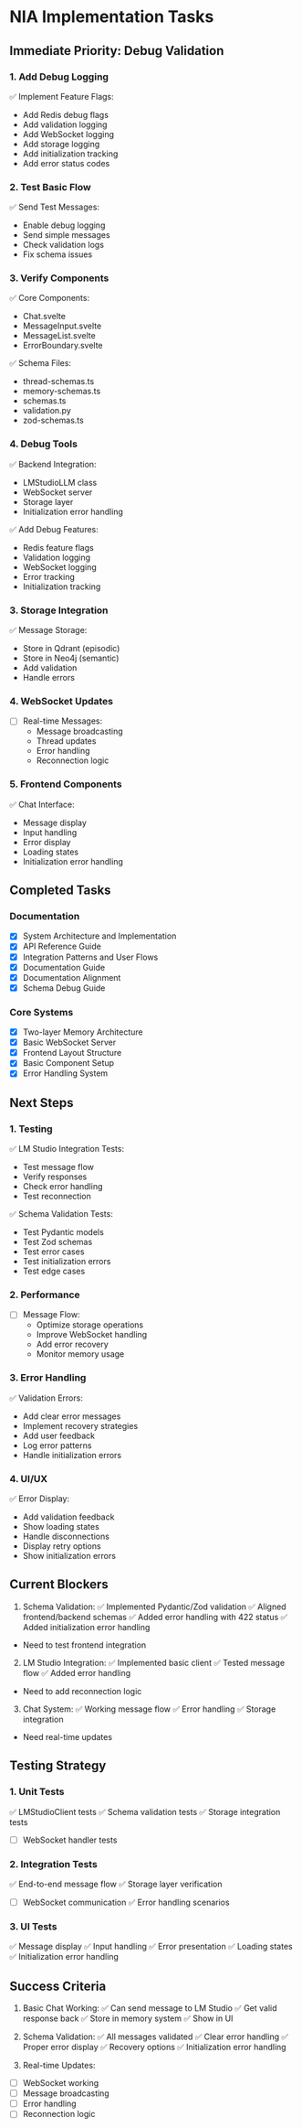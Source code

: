 # NIA Implementation Tasks

## Immediate Priority: Debug Validation

### 1. Add Debug Logging
✅ Implement Feature Flags:
  * Add Redis debug flags
  * Add validation logging
  * Add WebSocket logging
  * Add storage logging
  * Add initialization tracking
  * Add error status codes

### 2. Test Basic Flow
✅ Send Test Messages:
  * Enable debug logging
  * Send simple messages
  * Check validation logs
  * Fix schema issues

### 3. Verify Components
✅ Core Components:
  * Chat.svelte
  * MessageInput.svelte
  * MessageList.svelte
  * ErrorBoundary.svelte

✅ Schema Files:
  * thread-schemas.ts
  * memory-schemas.ts
  * schemas.ts
  * validation.py
  * zod-schemas.ts

### 4. Debug Tools
✅ Backend Integration:
  * LMStudioLLM class
  * WebSocket server
  * Storage layer
  * Initialization error handling

✅ Add Debug Features:
  * Redis feature flags
  * Validation logging
  * WebSocket logging
  * Error tracking
  * Initialization tracking

### 3. Storage Integration
✅ Message Storage:
  * Store in Qdrant (episodic)
  * Store in Neo4j (semantic)
  * Add validation
  * Handle errors

### 4. WebSocket Updates
- [ ] Real-time Messages:
  * Message broadcasting
  * Thread updates
  * Error handling
  * Reconnection logic

### 5. Frontend Components
✅ Chat Interface:
  * Message display
  * Input handling
  * Error display
  * Loading states
  * Initialization error handling

## Completed Tasks

### Documentation
- [x] System Architecture and Implementation
- [x] API Reference Guide
- [x] Integration Patterns and User Flows
- [x] Documentation Guide
- [x] Documentation Alignment
- [x] Schema Debug Guide

### Core Systems
- [x] Two-layer Memory Architecture
- [x] Basic WebSocket Server
- [x] Frontend Layout Structure
- [x] Basic Component Setup
- [x] Error Handling System

## Next Steps

### 1. Testing
✅ LM Studio Integration Tests:
  * Test message flow
  * Verify responses
  * Check error handling
  * Test reconnection

✅ Schema Validation Tests:
  * Test Pydantic models
  * Test Zod schemas
  * Test error cases
  * Test initialization errors
  * Test edge cases

### 2. Performance
- [ ] Message Flow:
  * Optimize storage operations
  * Improve WebSocket handling
  * Add error recovery
  * Monitor memory usage

### 3. Error Handling
✅ Validation Errors:
  * Add clear error messages
  * Implement recovery strategies
  * Add user feedback
  * Log error patterns
  * Handle initialization errors

### 4. UI/UX
✅ Error Display:
  * Add validation feedback
  * Show loading states
  * Handle disconnections
  * Display retry options
  * Show initialization errors

## Current Blockers

1. Schema Validation:
✅ Implemented Pydantic/Zod validation
✅ Aligned frontend/backend schemas
✅ Added error handling with 422 status
✅ Added initialization error handling
- Need to test frontend integration

2. LM Studio Integration:
✅ Implemented basic client
✅ Tested message flow
✅ Added error handling
- Need to add reconnection logic

3. Chat System:
✅ Working message flow
✅ Error handling
✅ Storage integration
- Need real-time updates

## Testing Strategy

### 1. Unit Tests
✅ LMStudioClient tests
✅ Schema validation tests
✅ Storage integration tests
- [ ] WebSocket handler tests

### 2. Integration Tests
✅ End-to-end message flow
✅ Storage layer verification
- [ ] WebSocket communication
✅ Error handling scenarios

### 3. UI Tests
✅ Message display
✅ Input handling
✅ Error presentation
✅ Loading states
✅ Initialization error handling

## Success Criteria

1. Basic Chat Working:
✅ Can send message to LM Studio
✅ Get valid response back
✅ Store in memory system
✅ Show in UI

2. Schema Validation:
✅ All messages validated
✅ Clear error handling
✅ Proper error display
✅ Recovery options
✅ Initialization error handling

3. Real-time Updates:
- [ ] WebSocket working
- [ ] Message broadcasting
- [ ] Error handling
- [ ] Reconnection logic
